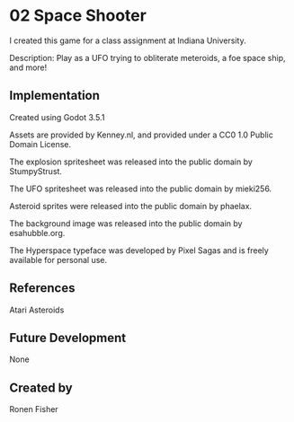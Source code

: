 # 02 Space Shooter

I created this game for a class assignment at Indiana University.

Description: Play as a UFO trying to obliterate meteroids, a foe space ship, and more!

## Implementation
Created using Godot 3.5.1

Assets are provided by Kenney.nl, and provided under a CC0 1.0 Public Domain License.

The explosion spritesheet was released into the public domain by StumpyStrust.

The UFO spritesheet was released into the public domain by mieki256.

Asteroid sprites were released into the public domain by phaelax.

The background image was released into the public domain by esahubble.org.

The Hyperspace typeface was developed by Pixel Sagas and is freely available for personal use.

## References
Atari Asteroids

## Future Development
None

## Created by
Ronen Fisher

